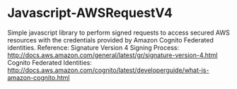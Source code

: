 # Javascript-AWSRequestV4
Simple javascript library to perform signed requests to access secured AWS resources with the credentials provided by Amazon Cognito Federated identities.
Reference: 
Signature Version 4 Signing Process: http://docs.aws.amazon.com/general/latest/gr/signature-version-4.html
Cognito Federated Identities: http://docs.aws.amazon.com/cognito/latest/developerguide/what-is-amazon-cognito.html

